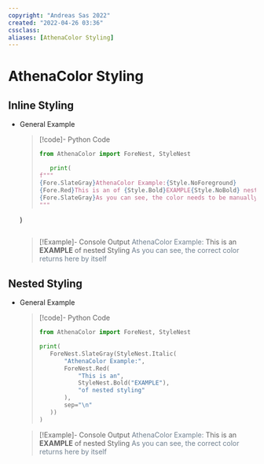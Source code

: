 ```yaml
---
copyright: "Andreas Sas 2022"
created: "2022-04-26 03:36"
cssclass: 
aliases: [AthenaColor Styling]
---
```

# AthenaColor Styling
## Inline Styling
- General Example
    >[!code]- Python Code
    >```python
    >from AthenaColor import ForeNest, StyleNest
    >
    >    print(  
    >f"""  
    >{Fore.SlateGray}AthenaColor Example:{Style.NoForeground}  
    >{Fore.Red}This is an of {Style.Bold}EXAMPLE{Style.NoBold} nested styling{Style.NoForeground}    
    >{Fore.SlateGray}As you can see, the color needs to be manually returned here{Style.NoForeground}
    >"""  
    )
    >```

    >[!Example]- Console Output
    ><span style="color: SlateGray">AthenaColor Example:</span>
    ><span class="red">This is an <b>EXAMPLE</b> of nested Styling</span>
    ><span style="color: SlateGray">As you can see, the correct color returns here by itself</span>

## Nested Styling

- General Example
    >[!code]- Python Code
    >```python
    >from AthenaColor import ForeNest, StyleNest
    >
    >print(  
    >    ForeNest.SlateGray(StyleNest.Italic(  
    >        "AthenaColor Example:",  
    >        ForeNest.Red(  
    >            "This is an",  
    >            StyleNest.Bold("EXAMPLE"),  
    >            "of nested styling"  
    >        ),  
    >        sep="\n"  
    >    ))  
    >)
    >```

    >[!Example]- Console Output
    ><span style="color: SlateGray">AthenaColor Example:</span>
    ><span class="red">This is an <b>EXAMPLE</b> of nested Styling</span>
    ><span style="color: SlateGray">As you can see, the correct color returns here by itself</span>
  